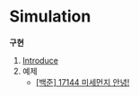# Simulation
**구현**

1. [Introduce](https://github.com/choiish98/PS/blob/main/Simulation/Introduce.md)
2. 예제
   - [[백준] 17144 미세먼지 안녕!](https://github.com/choiish98/PS/blob/main/Simulation/%5B%EB%B0%B1%EC%A4%80%5D%2017144%20%EB%AF%B8%EC%84%B8%EB%A8%BC%EC%A7%80%20%EC%95%88%EB%85%95!.md)